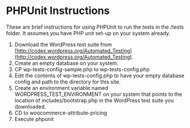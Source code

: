 # PHPUnit Instructions

These are brief instructions for using PHPUnit to run the tests in the /tests folder. It assumes you have PHP
unit set-up on your system already.

1. Download the WordPress test suite from [http://codex.wordpress.org/Automated_Testing](http://codex.wordpress.org/Automated_Testing).
2. Create an empty database on your system.
3. CP wp-tests-config-sample.php to wp-tests-config.php
4. Edit the contents of wp-tests-config.php to have your empty database config and path to the directory for this site.
5. Create an environment variable named WORDPRESS_TEST_ENVIRONMENT on your system that points to the location of includes/bootstrap.php in the WordPress test suite you downloaded.
6. CD to woocommerce-attribute-pricing
7. Execute phpunit